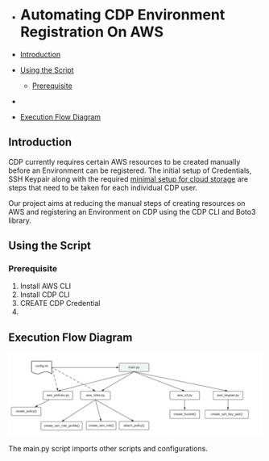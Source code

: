 - # Automating CDP Environment Registration On AWS

- [Introduction](#introduction)
- [Using the Script](#using-the-script)
  - [Prerequisite](#prerequisite)
- [](#)
- [Execution Flow Diagram](#execution-flow-diagram)
  
## Introduction
CDP currently requires certain AWS resources to be created manually before an Environment can be registered. The initial setup of Credentials, SSH Keypair along with the required [minimal setup for cloud storage](https://docs.cloudera.com/cdp/latest/requirements-aws/topics/mc-idbroker-minimum-setup.html#mc-idbroker-minimum-setup) are steps that need to be taken for each individual CDP user. 

Our project aims at reducing the manual steps of creating resources on AWS and registering an Environment on CDP using the CDP CLI and Boto3 library. 
## Using the Script

### Prerequisite

1. Install AWS CLI
2. Install CDP CLI
3. CREATE CDP Credential
4. 
## 

## Execution Flow Diagram 

![Execution Flow Diagram](images/Q1_MBO_Project_Execution_Flow_Graph.jpeg)

The main.py script imports other scripts and configurations. 
